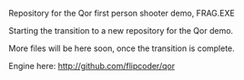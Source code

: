 Repository for the Qor first person shooter demo, FRAG.EXE

Starting the transition to a new repository for the Qor demo.

More files will be here soon, once the transition is complete.

Engine here: http://github.com/flipcoder/qor
